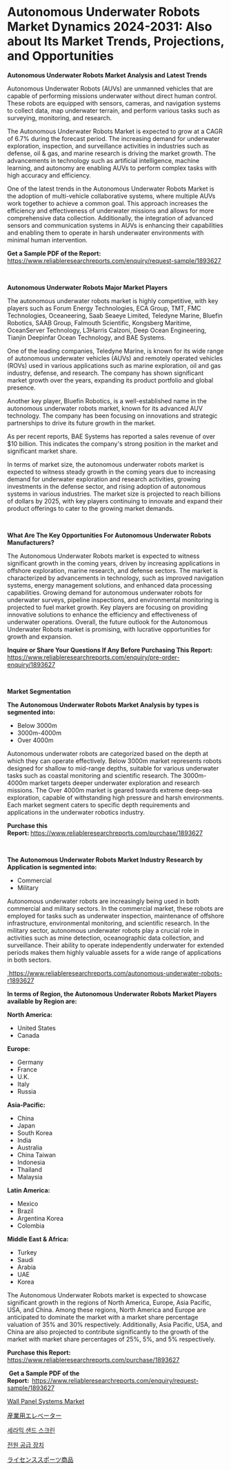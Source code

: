 <p><h1>Autonomous Underwater Robots Market Dynamics 2024-2031: Also about Its Market Trends, Projections, and Opportunities</h1></p><p><strong>Autonomous Underwater Robots Market Analysis and Latest Trends</strong></p>
<p><p>Autonomous Underwater Robots (AUVs) are unmanned vehicles that are capable of performing missions underwater without direct human control. These robots are equipped with sensors, cameras, and navigation systems to collect data, map underwater terrain, and perform various tasks such as surveying, monitoring, and research.</p><p>The Autonomous Underwater Robots Market is expected to grow at a CAGR of 6.7% during the forecast period. The increasing demand for underwater exploration, inspection, and surveillance activities in industries such as defense, oil & gas, and marine research is driving the market growth. The advancements in technology such as artificial intelligence, machine learning, and autonomy are enabling AUVs to perform complex tasks with high accuracy and efficiency. </p><p>One of the latest trends in the Autonomous Underwater Robots Market is the adoption of multi-vehicle collaborative systems, where multiple AUVs work together to achieve a common goal. This approach increases the efficiency and effectiveness of underwater missions and allows for more comprehensive data collection. Additionally, the integration of advanced sensors and communication systems in AUVs is enhancing their capabilities and enabling them to operate in harsh underwater environments with minimal human intervention.</p></p>
<p><strong>Get a Sample PDF of the Report:&nbsp;</strong> <a href="https://www.reliableresearchreports.com/enquiry/request-sample/1893627">https://www.reliableresearchreports.com/enquiry/request-sample/1893627</a></p>
<p>&nbsp;</p>
<p><strong>Autonomous Underwater Robots Major Market Players</strong></p>
<p><p>The autonomous underwater robots market is highly competitive, with key players such as Forum Energy Technologies, ECA Group, TMT, FMC Technologies, Oceaneering, Saab Seaeye Limited, Teledyne Marine, Bluefin Robotics, SAAB Group, Falmouth Scientific, Kongsberg Maritime, OceanServer Technology, L3Harris Calzoni, Deep Ocean Engineering, Tianjin Deepinfar Ocean Technology, and BAE Systems. </p><p>One of the leading companies, Teledyne Marine, is known for its wide range of autonomous underwater vehicles (AUVs) and remotely operated vehicles (ROVs) used in various applications such as marine exploration, oil and gas industry, defense, and research. The company has shown significant market growth over the years, expanding its product portfolio and global presence.</p><p>Another key player, Bluefin Robotics, is a well-established name in the autonomous underwater robots market, known for its advanced AUV technology. The company has been focusing on innovations and strategic partnerships to drive its future growth in the market.</p><p>As per recent reports, BAE Systems has reported a sales revenue of over $10 billion. This indicates the company's strong position in the market and significant market share.</p><p>In terms of market size, the autonomous underwater robots market is expected to witness steady growth in the coming years due to increasing demand for underwater exploration and research activities, growing investments in the defense sector, and rising adoption of autonomous systems in various industries. The market size is projected to reach billions of dollars by 2025, with key players continuing to innovate and expand their product offerings to cater to the growing market demands.</p></p>
<p>&nbsp;</p>
<p><strong>What Are The Key Opportunities For Autonomous Underwater Robots Manufacturers?</strong></p>
<p><p>The Autonomous Underwater Robots market is expected to witness significant growth in the coming years, driven by increasing applications in offshore exploration, marine research, and defense sectors. The market is characterized by advancements in technology, such as improved navigation systems, energy management solutions, and enhanced data processing capabilities. Growing demand for autonomous underwater robots for underwater surveys, pipeline inspections, and environmental monitoring is projected to fuel market growth. Key players are focusing on providing innovative solutions to enhance the efficiency and effectiveness of underwater operations. Overall, the future outlook for the Autonomous Underwater Robots market is promising, with lucrative opportunities for growth and expansion.</p></p>
<p><strong>Inquire or Share Your Questions If Any Before Purchasing This Report:</strong> <a href="https://www.reliableresearchreports.com/enquiry/pre-order-enquiry/1893627">https://www.reliableresearchreports.com/enquiry/pre-order-enquiry/1893627</a></p>
<p>&nbsp;</p>
<p><strong>Market Segmentation</strong></p>
<p><strong>The Autonomous Underwater Robots Market Analysis by types is segmented into:</strong></p>
<p><ul><li>Below 3000m</li><li>3000m-4000m</li><li>Over 4000m</li></ul></p>
<p><p>Autonomous underwater robots are categorized based on the depth at which they can operate effectively. Below 3000m market represents robots designed for shallow to mid-range depths, suitable for various underwater tasks such as coastal monitoring and scientific research. The 3000m-4000m market targets deeper underwater exploration and research missions. The Over 4000m market is geared towards extreme deep-sea exploration, capable of withstanding high pressure and harsh environments. Each market segment caters to specific depth requirements and applications in the underwater robotics industry.</p></p>
<p><strong>Purchase this Report:&nbsp;</strong><a href="https://www.reliableresearchreports.com/purchase/1893627">https://www.reliableresearchreports.com/purchase/1893627</a></p>
<p>&nbsp;</p>
<p><strong>The Autonomous Underwater Robots Market Industry Research by Application is segmented into:</strong></p>
<p><ul><li>Commercial</li><li>Military</li></ul></p>
<p><p>Autonomous underwater robots are increasingly being used in both commercial and military sectors. In the commercial market, these robots are employed for tasks such as underwater inspection, maintenance of offshore infrastructure, environmental monitoring, and scientific research. In the military sector, autonomous underwater robots play a crucial role in activities such as mine detection, oceanographic data collection, and surveillance. Their ability to operate independently underwater for extended periods makes them highly valuable assets for a wide range of applications in both sectors.</p></p>
<p><a href="https://www.reliableresearchreports.com/autonomous-underwater-robots-r1893627">&nbsp;https://www.reliableresearchreports.com/autonomous-underwater-robots-r1893627</a></p>
<p><strong>In terms of Region, the Autonomous Underwater Robots Market Players available by Region are:</strong></p>
<p>
    <p> <strong> North America: </strong>
        <ul>
            <li>United States</li>
            <li>Canada</li>
        </ul>
        </p> 
    <p> <strong> Europe: </strong>
        <ul>
            <li>Germany</li>
            <li>France</li>
            <li>U.K.</li>
            <li>Italy</li>
            <li>Russia</li>
        </ul>
        </p> 
    <p> <strong> Asia-Pacific: </strong>
        <ul>
            <li>China</li>
            <li>Japan</li>
            <li>South Korea</li>
            <li>India</li>
            <li>Australia</li>
            <li>China Taiwan</li>
            <li>Indonesia</li>
            <li>Thailand</li>
            <li>Malaysia</li>
        </ul>
        </p> 
    <p> <strong> Latin America: </strong>
        <ul>
            <li>Mexico</li>
            <li>Brazil</li>
            <li>Argentina Korea</li>
            <li>Colombia</li>
        </ul>
        </p> 
    <p> <strong> Middle East & Africa: </strong>
        <ul>
            <li>Turkey</li>
            <li>Saudi</li>
            <li>Arabia</li>
            <li>UAE</li>
            <li>Korea</li>
        </ul>
    </p>
    </p>
<p><p>The Autonomous Underwater Robots market is expected to showcase significant growth in the regions of North America, Europe, Asia Pacific, USA, and China. Among these regions, North America and Europe are anticipated to dominate the market with a market share percentage valuation of 35% and 30% respectively. Additionally, Asia Pacific, USA, and China are also projected to contribute significantly to the growth of the market with market share percentages of 25%, 5%, and 5% respectively.</p></p>
<p><strong>Purchase this Report: </strong><a href="https://www.reliableresearchreports.com/purchase/1893627">https://www.reliableresearchreports.com/purchase/1893627</a></p>
<p>&nbsp;<strong>Get a Sample PDF of the Report:&nbsp;&nbsp;</strong><a href="https://www.reliableresearchreports.com/enquiry/request-sample/1893627">https://www.reliableresearchreports.com/enquiry/request-sample/1893627</a></p>
<p><strong></strong></p>
<p><p><a href="https://github.com/okotobwrhuteie/Market-Research-Report-List-2/blob/main/wall-panel-systems-market.md">Wall Panel Systems Market</a></p><p><a href="https://medium.com/@davidowell8/%E5%B7%A5%E6%A5%AD%E7%94%A8%E3%82%A8%E3%83%AC%E3%83%99%E3%83%BC%E3%82%BF%E3%83%BC%E5%B8%82%E5%A0%B4%E8%AA%BF%E6%9F%BB%E3%83%AC%E3%83%9D%E3%83%BC%E3%83%88-%E3%81%9D%E3%81%AE%E6%AD%B4%E5%8F%B2%E3%81%A82024%E5%B9%B4%E3%81%8B%E3%82%892031%E5%B9%B4%E3%81%BE%E3%81%A7%E3%81%AE%E4%BA%88%E6%B8%AC-3c88213833d5">産業用エレベーター</a></p><p><a href="https://github.com/camron674/Market-Research-Report-List-1/blob/main/174849533566.md">세라믹 샌드 스크린</a></p><p><a href="https://medium.com/@jordanilliamson678678_12326/%EC%A0%84%EC%9B%90-%EA%B3%B5%EA%B8%89-%EC%9E%A5%EB%B9%84-%EC%8B%9C%EC%9E%A5-%EA%B7%9C%EB%AA%A8%EB%8A%94-%EA%B8%80%EB%A1%9C%EB%B2%8C-%EC%82%B0%EC%97%85%EC%97%90%EC%84%9C-%EA%B0%80%EC%9E%A5-%EC%A2%8B%EC%9D%80-%EB%A7%88%EC%BC%80%ED%8C%85-%EC%B1%84%EB%84%90%EC%9D%84-%EB%82%98%ED%83%80%EB%83%85%EB%8B%88%EB%8B%A4-1238a69132d1">전원 공급 장치</a></p><p><a href="https://github.com/oqoeusbvpadwjs08/Market-Research-Report-List-1/blob/main/119766737529.md">ライセンススポーツ商品</a></p></p>